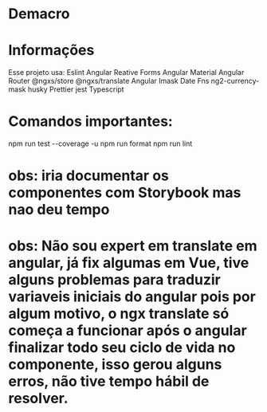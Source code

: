 # Demacro

# Informações
Esse projeto usa:
Eslint
Angular
Reative Forms
Angular Material
Angular Router
@ngxs/store
@ngxs/translate
Angular Imask
Date Fns
ng2-currency-mask
husky
Prettier
jest
Typescript

# Comandos importantes:

npm run test --coverage -u
npm run format
npm run lint

# obs: iria documentar os componentes com Storybook mas nao deu tempo

# obs: Não sou expert em translate em angular, já fix algumas em Vue, tive alguns problemas para traduzir variaveis iniciais do angular pois por algum motivo, o ngx translate só começa a funcionar após o angular finalizar todo seu ciclo de vida no componente, isso gerou alguns erros, não tive tempo hábil de resolver.
